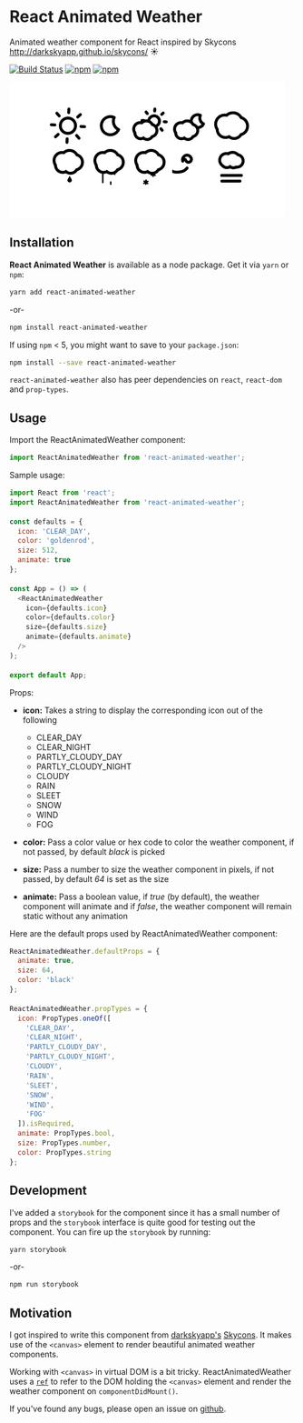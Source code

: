 # React Animated Weather

Animated weather component for React inspired by Skycons http://darkskyapp.github.io/skycons/ :sunny:

[![Build Status](https://travis-ci.org/divyanshu013/react-animated-weather.svg?branch=master)](https://travis-ci.org/divyanshu013/react-animated-weather)
[![npm](https://img.shields.io/npm/v/react-animated-weather.svg)](https://www.npmjs.com/package/react-animated-weather)
[![npm](https://img.shields.io/npm/dt/react-animated-weather.svg)](https://www.npmjs.com/package/react-animated-weather)

![React Animated Weather](./react-animated-weather.gif "React Animated Weather")

## Installation

**React Animated Weather** is available as a node package. Get it via `yarn` or `npm`:

```bash
yarn add react-animated-weather
```

-or-

```bash
npm install react-animated-weather
```

If using `npm` < 5, you might want to save to your `package.json`:

```bash
npm install --save react-animated-weather
```

`react-animated-weather` also has peer dependencies on `react`, `react-dom` and `prop-types`.

## Usage

Import the ReactAnimatedWeather component:

```javascript
import ReactAnimatedWeather from 'react-animated-weather';
```

Sample usage:

```javascript
import React from 'react';
import ReactAnimatedWeather from 'react-animated-weather';

const defaults = {
  icon: 'CLEAR_DAY',
  color: 'goldenrod',
  size: 512,
  animate: true
};

const App = () => (
  <ReactAnimatedWeather
    icon={defaults.icon}
    color={defaults.color}
    size={defaults.size}
    animate={defaults.animate}
  />
);

export default App;
```

Props:

- **icon:** Takes a string to display the corresponding icon out of the following
  - CLEAR_DAY
  - CLEAR_NIGHT
  - PARTLY_CLOUDY_DAY
  - PARTLY_CLOUDY_NIGHT
  - CLOUDY
  - RAIN
  - SLEET
  - SNOW
  - WIND
  - FOG

- **color:** Pass a color value or hex code to color the weather component, if not passed, by default *black* is picked

- **size:** Pass a number to size the weather component in pixels, if not passed, by default *64* is set as the size

- **animate:** Pass a boolean value, if *true* (by default), the weather component will animate and if *false*, the weather component will remain static without any animation

Here are the default props used by ReactAnimatedWeather component:

```javascript
ReactAnimatedWeather.defaultProps = {
  animate: true,
  size: 64,
  color: 'black'
};

ReactAnimatedWeather.propTypes = {
  icon: PropTypes.oneOf([
    'CLEAR_DAY',
    'CLEAR_NIGHT',
    'PARTLY_CLOUDY_DAY',
    'PARTLY_CLOUDY_NIGHT',
    'CLOUDY',
    'RAIN',
    'SLEET',
    'SNOW',
    'WIND',
    'FOG'
  ]).isRequired,
  animate: PropTypes.bool,
  size: PropTypes.number,
  color: PropTypes.string
};
```

## Development

I've added a `storybook` for the component since it has a small number of props and the `storybook` interface is quite good for testing out
the component. You can fire up the `storybook` by running:

```bash
yarn storybook
```

-or-

```bash
npm run storybook
```

## Motivation

I got inspired to write this component from [darkskyapp's](https://github.com/darkskyapp) [Skycons](http://darkskyapp.github.io/skycons/). It makes use of the `<canvas>` element to render beautiful animated weather components.

Working with `<canvas>` in virtual DOM is a bit tricky. ReactAnimatedWeather uses a [`ref`](https://facebook.github.io/react/docs/refs-and-the-dom.html) to refer to the DOM holding the `<canvas>` element and render the weather component on `componentDidMount()`.

If you've found any bugs, please open an issue on [github](https://github.com/divyanshu013/react-animated-weather/issues).
